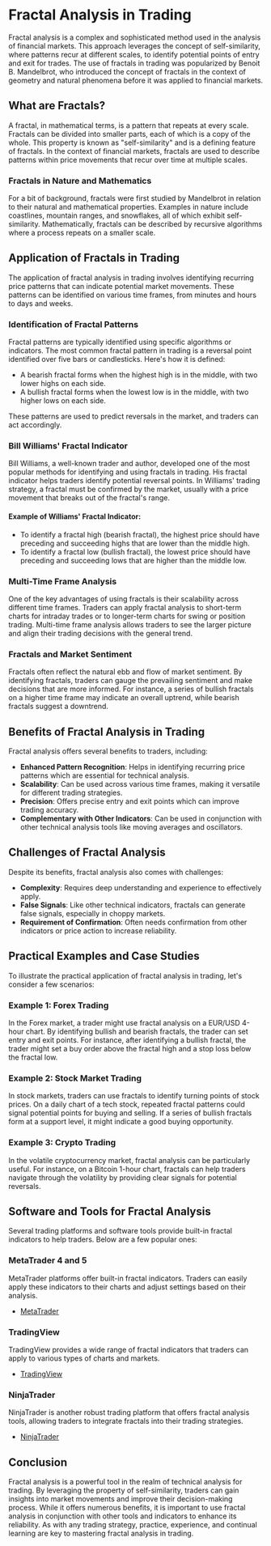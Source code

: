 # Fractal Analysis in Trading

Fractal analysis is a complex and sophisticated method used in the analysis of financial markets. This approach leverages the concept of self-similarity, where patterns recur at different scales, to identify potential points of entry and exit for trades. The use of fractals in trading was popularized by Benoit B. Mandelbrot, who introduced the concept of fractals in the context of geometry and natural phenomena before it was applied to financial markets.

## What are Fractals?

A fractal, in mathematical terms, is a pattern that repeats at every scale. Fractals can be divided into smaller parts, each of which is a copy of the whole. This property is known as "self-similarity" and is a defining feature of fractals. In the context of financial markets, fractals are used to describe patterns within price movements that recur over time at multiple scales.

### Fractals in Nature and Mathematics

For a bit of background, fractals were first studied by Mandelbrot in relation to their natural and mathematical properties. Examples in nature include coastlines, mountain ranges, and snowflakes, all of which exhibit self-similarity. Mathematically, fractals can be described by recursive algorithms where a process repeats on a smaller scale.

## Application of Fractals in Trading

The application of fractal analysis in trading involves identifying recurring price patterns that can indicate potential market movements. These patterns can be identified on various time frames, from minutes and hours to days and weeks. 

### Identification of Fractal Patterns

Fractal patterns are typically identified using specific algorithms or indicators. The most common fractal pattern in trading is a reversal point identified over five bars or candlesticks. Here's how it is defined:
- A bearish fractal forms when the highest high is in the middle, with two lower highs on each side.
- A bullish fractal forms when the lowest low is in the middle, with two higher lows on each side.

These patterns are used to predict reversals in the market, and traders can act accordingly.

### Bill Williams' Fractal Indicator

Bill Williams, a well-known trader and author, developed one of the most popular methods for identifying and using fractals in trading. His fractal indicator helps traders identify potential reversal points. In Williams' trading strategy, a fractal must be confirmed by the market, usually with a price movement that breaks out of the fractal's range.

#### Example of Williams' Fractal Indicator:
- To identify a fractal high (bearish fractal), the highest price should have preceding and succeeding highs that are lower than the middle high.
- To identify a fractal low (bullish fractal), the lowest price should have preceding and succeeding lows that are higher than the middle low.

### Multi-Time Frame Analysis

One of the key advantages of using fractals is their scalability across different time frames. Traders can apply fractal analysis to short-term charts for intraday trades or to longer-term charts for swing or position trading. Multi-time frame analysis allows traders to see the larger picture and align their trading decisions with the general trend.

### Fractals and Market Sentiment

Fractals often reflect the natural ebb and flow of market sentiment. By identifying fractals, traders can gauge the prevailing sentiment and make decisions that are more informed. For instance, a series of bullish fractals on a higher time frame may indicate an overall uptrend, while bearish fractals suggest a downtrend.

## Benefits of Fractal Analysis in Trading

Fractal analysis offers several benefits to traders, including:
- **Enhanced Pattern Recognition**: Helps in identifying recurring price patterns which are essential for technical analysis.
- **Scalability**: Can be used across various time frames, making it versatile for different trading strategies.
- **Precision**: Offers precise entry and exit points which can improve trading accuracy.
- **Complementary with Other Indicators**: Can be used in conjunction with other technical analysis tools like moving averages and oscillators.

## Challenges of Fractal Analysis

Despite its benefits, fractal analysis also comes with challenges:
- **Complexity**: Requires deep understanding and experience to effectively apply.
- **False Signals**: Like other technical indicators, fractals can generate false signals, especially in choppy markets.
- **Requirement of Confirmation**: Often needs confirmation from other indicators or price action to increase reliability.

## Practical Examples and Case Studies

To illustrate the practical application of fractal analysis in trading, let's consider a few scenarios:

### Example 1: Forex Trading

In the Forex market, a trader might use fractal analysis on a EUR/USD 4-hour chart. By identifying bullish and bearish fractals, the trader can set entry and exit points. For instance, after identifying a bullish fractal, the trader might set a buy order above the fractal high and a stop loss below the fractal low.

### Example 2: Stock Market Trading

In stock markets, traders can use fractals to identify turning points of stock prices. On a daily chart of a tech stock, repeated fractal patterns could signal potential points for buying and selling. If a series of bullish fractals form at a support level, it might indicate a good buying opportunity.

### Example 3: Crypto Trading

In the volatile cryptocurrency market, fractal analysis can be particularly useful. For instance, on a Bitcoin 1-hour chart, fractals can help traders navigate through the volatility by providing clear signals for potential reversals.

## Software and Tools for Fractal Analysis

Several trading platforms and software tools provide built-in fractal indicators to help traders. Below are a few popular ones:

### MetaTrader 4 and 5

MetaTrader platforms offer built-in fractal indicators. Traders can easily apply these indicators to their charts and adjust settings based on their analysis.

- [MetaTrader](https://www.metatrader4.com/)

### TradingView

TradingView provides a wide range of fractal indicators that traders can apply to various types of charts and markets.

- [TradingView](https://www.tradingview.com/)

### NinjaTrader

NinjaTrader is another robust trading platform that offers fractal analysis tools, allowing traders to integrate fractals into their trading strategies.

- [NinjaTrader](https://ninjatrader.com/)

## Conclusion

Fractal analysis is a powerful tool in the realm of technical analysis for trading. By leveraging the property of self-similarity, traders can gain insights into market movements and improve their decision-making process. While it offers numerous benefits, it is important to use fractal analysis in conjunction with other tools and indicators to enhance its reliability. As with any trading strategy, practice, experience, and continual learning are key to mastering fractal analysis in trading.
